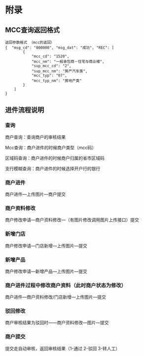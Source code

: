 # 附录

## MCC查询返回格式

```
返回参数格式 （mcc的返回）
{  "msg_cd": "000000", "msg_dat": "成功", "REC": [
        {
            "mcc_cd": "1520",
            "mcc_nm": "一般承包商－住宅与商业楼",
            "sup_mcc_cd": "2",
            "sup_mcc_nm": "房产汽车类",
            "mcc_typ": "07",
            "mcc_typ_nm": "房地产类"
        }
    ]
}
```

## 进件流程说明

### 查询

商户查询：查询商户的审核结果

Mcc查询：商户进件的时候商户类型（mcc码）

区域码查询：商户进件的时候商户归属的省市区域码

支行模糊查询：商户进件的时候选择开户行的银行

### 商户进件

商户进件—上传图片—商户提交

### 商户资料修改

商户修改申请—商户资料修改—（有图片修改调用图片上传接口）提交

### 新增门店

商户修改申请—门店新增—上传图片—提交

### 新增产品

商户修改申请—新增产品—上传图片—提交

### 商户进件过程中修改商户资料（此时商户状态为修改）

商户进件—商户资料修改/门店新增—上传图片—提交

### 驳回修改

商户审核结果为驳回时——商户资料修改—图片—提交

### 商户提交

提交走自动审核，返回审核结果（1-通过 2-驳回 3-转人工）

### 



